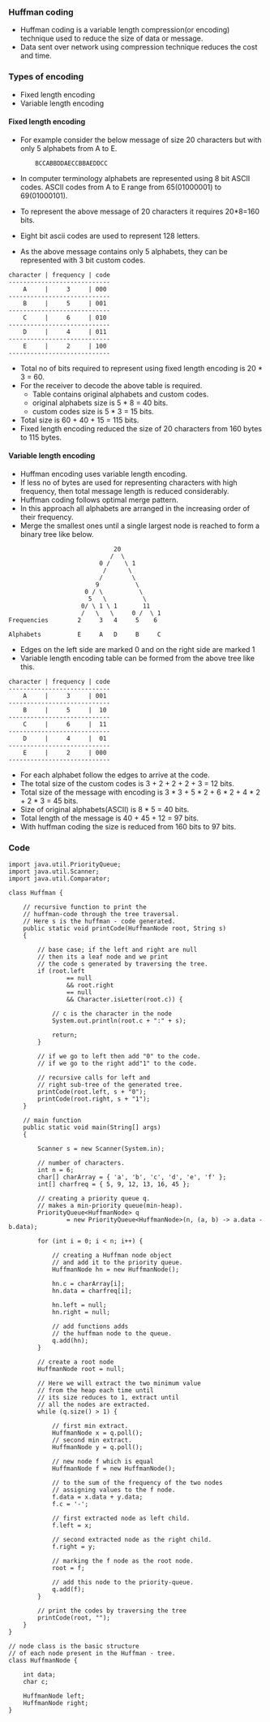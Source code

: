 ### Huffman coding

- Huffman coding is a variable length compression(or encoding) technique used to reduce the size of data or message.
- Data sent over network using compression technique reduces the cost and time.

### Types of encoding

- Fixed length encoding
- Variable length encoding

#### Fixed length encoding

- For example consider the below message of size 20 characters but with only 
  5 alphabets from A to E.

    ```
        BCCABBDDAECCBBAEDDCC
    ```
- In computer terminology alphabets are represented using 8 bit ASCII codes. 
  ASCII codes from A to E range from 65(01000001) to 69(01000101).
- To represent the above message of 20 characters it requires 20*8=160 bits.
- Eight bit ascii codes are used to represent 128 letters.  
- As the above message contains only 5 alphabets, they can be represented with 3 bit custom codes.

```
character | frequency | code
----------------------------
    A     |     3     | 000
----------------------------
    B     |     5     | 001
----------------------------
    C     |     6     | 010
----------------------------
    D     |     4     | 011
----------------------------
    E     |     2     | 100
----------------------------
```
- Total no of bits required to represent using fixed length encoding is 20 * 3 = 60.
- For the receiver to decode the above table is required.
  - Table contains original alphabets and custom codes.
  - original alphabets size is 5 * 8 = 40 bits.
  - custom codes size is 5 * 3 = 15 bits.
- Total size is 60 + 40 + 15 = 115 bits.
- Fixed length encoding reduced the size of 20 characters from 160 bytes to 115 bytes.

#### Variable length encoding

- Huffman encoding uses variable length encoding.
- If less no of bytes are used for representing characters with high frequency, 
  then total message length is reduced considerably.
- Huffman coding follows optimal merge pattern.
- In this approach all alphabets are arranged in the increasing order of their frequency.
- Merge the smallest ones until a single largest node is reached to form a binary tree like below.

```
                             20
                            /  \
                         0 /    \ 1
                          /      \
                         /        \ 
                        9          \ 
                     0 / \          \
                      5   \          \
                    0/ \ 1 \ 1       11
                    /   \   \     0 /  \ 1
Frequencies        2     3   4     5    6
          
Alphabets          E     A   D     B     C

```
- Edges on the left side are marked 0 and on the right side are marked 1
- Variable length encoding table can be formed from the above tree like this.

```
character | frequency | code
----------------------------
    A     |     3     | 001
----------------------------
    B     |     5     |  10
----------------------------
    C     |     6     |  11
----------------------------
    D     |     4     |  01
----------------------------
    E     |     2     | 000
----------------------------
```
- For each alphabet follow the edges to arrive at the code.
- The total size of the custom codes is 3 + 2 + 2 + 2 + 3 = 12 bits.
- Total size of the message with encoding is 3 * 3 + 5 * 2 + 6 * 2 + 4 * 2 + 2 * 3 = 45 bits.
- Size of original alphabets(ASCII) is 8 * 5 = 40 bits.
- Total length of the message is 40 + 45 + 12 = 97 bits.
- With huffman coding the size is reduced from 160 bits to 97 bits.

### Code

```
import java.util.PriorityQueue;
import java.util.Scanner;
import java.util.Comparator;

class Huffman {

    // recursive function to print the
    // huffman-code through the tree traversal.
    // Here s is the huffman - code generated.
    public static void printCode(HuffmanNode root, String s)
    {

        // base case; if the left and right are null
        // then its a leaf node and we print
        // the code s generated by traversing the tree.
        if (root.left
                == null
                && root.right
                == null
                && Character.isLetter(root.c)) {

            // c is the character in the node
            System.out.println(root.c + ":" + s);

            return;
        }

        // if we go to left then add "0" to the code.
        // if we go to the right add"1" to the code.

        // recursive calls for left and
        // right sub-tree of the generated tree.
        printCode(root.left, s + "0");
        printCode(root.right, s + "1");
    }

    // main function
    public static void main(String[] args)
    {

        Scanner s = new Scanner(System.in);

        // number of characters.
        int n = 6;
        char[] charArray = { 'a', 'b', 'c', 'd', 'e', 'f' };
        int[] charfreq = { 5, 9, 12, 13, 16, 45 };

        // creating a priority queue q.
        // makes a min-priority queue(min-heap).
        PriorityQueue<HuffmanNode> q
                = new PriorityQueue<HuffmanNode>(n, (a, b) -> a.data - b.data);

        for (int i = 0; i < n; i++) {

            // creating a Huffman node object
            // and add it to the priority queue.
            HuffmanNode hn = new HuffmanNode();

            hn.c = charArray[i];
            hn.data = charfreq[i];

            hn.left = null;
            hn.right = null;

            // add functions adds
            // the huffman node to the queue.
            q.add(hn);
        }

        // create a root node
        HuffmanNode root = null;

        // Here we will extract the two minimum value
        // from the heap each time until
        // its size reduces to 1, extract until
        // all the nodes are extracted.
        while (q.size() > 1) {

            // first min extract.
            HuffmanNode x = q.poll();
            // second min extract.
            HuffmanNode y = q.poll();

            // new node f which is equal
            HuffmanNode f = new HuffmanNode();

            // to the sum of the frequency of the two nodes
            // assigning values to the f node.
            f.data = x.data + y.data;
            f.c = '-';

            // first extracted node as left child.
            f.left = x;

            // second extracted node as the right child.
            f.right = y;

            // marking the f node as the root node.
            root = f;

            // add this node to the priority-queue.
            q.add(f);
        }

        // print the codes by traversing the tree
        printCode(root, "");
    }
}

// node class is the basic structure
// of each node present in the Huffman - tree.
class HuffmanNode {

    int data;
    char c;

    HuffmanNode left;
    HuffmanNode right;
}
```


